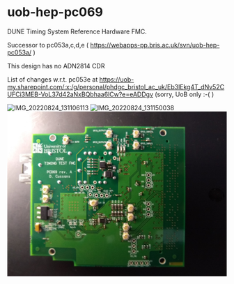 # uob-hep-pc069
DUNE Timing System Reference Hardware FMC. 

Successor to pc053a,c,d,e ( https://webapps-pp.bris.ac.uk/svn/uob-hep-pc053a/ )

This design has no ADN2814 CDR

List of changes w.r.t. pc053e at https://uob-my.sharepoint.com/:x:/g/personal/phdgc_bristol_ac_uk/Eb3lEkg4T_dNv52CUFCi3MEB-VoL37d42aNxBQbhaa6lCw?e=eADDgv (sorry, UoB only :-( )


![IMG_20220824_131106113](https://user-images.githubusercontent.com/5689642/186426159-90b9ff6d-8147-4934-a8f1-a4cedce9f304.jpg)
![IMG_20220824_131150038](https://user-images.githubusercontent.com/5689642/186426175-1ba0378e-0372-4afb-8913-a6d2dc2ac355.jpg)
![IMG_20220824_131150038](images/IMG_20220824_131150038.jpg)
